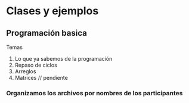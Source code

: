# Clases y ejemplos

## Programación basica

Temas

1. Lo que ya sabemos de la programación
2. Repaso de ciclos 
3. Arreglos
4. Matrices // pendiente


### Organizamos los archivos por nombres de los participantes
